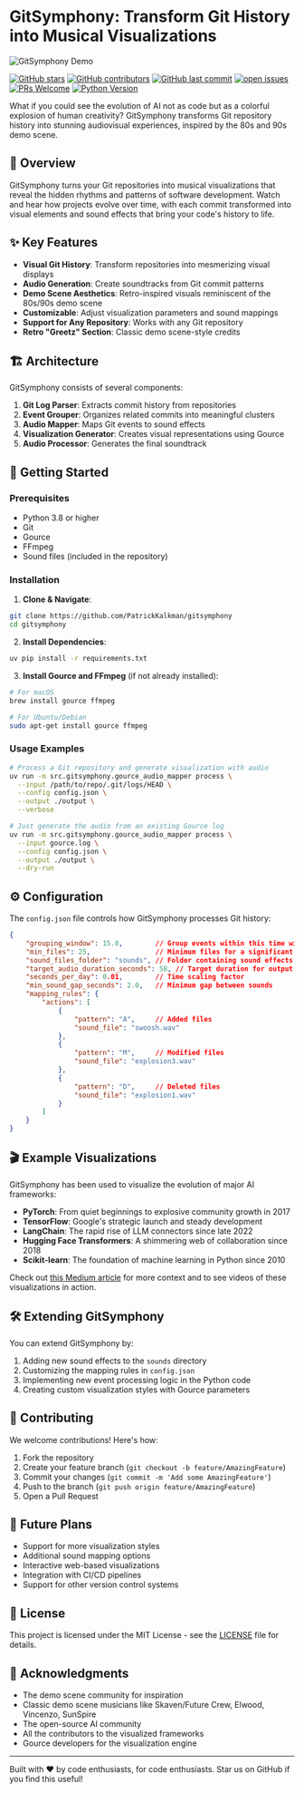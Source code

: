 # GitSymphony: Transform Git History into Musical Visualizations

![GitSymphony Demo](https://img.shields.io/badge/Demo-Scene%20Inspired-blueviolet)

[![GitHub stars](https://img.shields.io/github/stars/PatrickKalkman/gitsymphony)](https://github.com/PatrickKalkman/gitsymphony/stargazers)
[![GitHub contributors](https://img.shields.io/github/contributors/PatrickKalkman/gitsymphony)](https://github.com/PatrickKalkman/gitsymphony/graphs/contributors)
[![GitHub last commit](https://img.shields.io/github/last-commit/PatrickKalkman/gitsymphony)](https://github.com/PatrickKalkman/gitsymphony)
[![open issues](https://img.shields.io/github/issues/PatrickKalkman/gitsymphony)](https://github.com/PatrickKalkman/gitsymphony/issues)
[![PRs Welcome](https://img.shields.io/badge/PRs-welcome-brightgreen.svg?style=flat-square)](https://makeapullrequest.com)
[![Python Version](https://img.shields.io/badge/python-3.8%2B-blue)](https://www.python.org/downloads/)

What if you could see the evolution of AI not as code but as a colorful explosion of human creativity? GitSymphony transforms Git repository history into stunning audiovisual experiences, inspired by the 80s and 90s demo scene.

## 🎵 Overview

GitSymphony turns your Git repositories into musical visualizations that reveal the hidden rhythms and patterns of software development. Watch and hear how projects evolve over time, with each commit transformed into visual elements and sound effects that bring your code's history to life.

## ✨ Key Features

- **Visual Git History**: Transform repositories into mesmerizing visual displays
- **Audio Generation**: Create soundtracks from Git commit patterns
- **Demo Scene Aesthetics**: Retro-inspired visuals reminiscent of the 80s/90s demo scene
- **Customizable**: Adjust visualization parameters and sound mappings
- **Support for Any Repository**: Works with any Git repository
- **Retro "Greetz" Section**: Classic demo scene-style credits

## 🏗️ Architecture

GitSymphony consists of several components:

1. **Git Log Parser**: Extracts commit history from repositories
2. **Event Grouper**: Organizes related commits into meaningful clusters
3. **Audio Mapper**: Maps Git events to sound effects
4. **Visualization Generator**: Creates visual representations using Gource
5. **Audio Processor**: Generates the final soundtrack

## 🚀 Getting Started

### Prerequisites

- Python 3.8 or higher
- Git
- Gource
- FFmpeg
- Sound files (included in the repository)

### Installation

1. **Clone & Navigate**:
```bash
git clone https://github.com/PatrickKalkman/gitsymphony
cd gitsymphony
```

2. **Install Dependencies**:
```bash
uv pip install -r requirements.txt
```

3. **Install Gource and FFmpeg** (if not already installed):
```bash
# For macOS
brew install gource ffmpeg

# For Ubuntu/Debian
sudo apt-get install gource ffmpeg
```

### Usage Examples

```bash
# Process a Git repository and generate visualization with audio
uv run -m src.gitsymphony.gource_audio_mapper process \
  --input /path/to/repo/.git/logs/HEAD \
  --config config.json \
  --output ./output \
  --verbose

# Just generate the audio from an existing Gource log
uv run -m src.gitsymphony.gource_audio_mapper process \
  --input gource.log \
  --config config.json \
  --output ./output \
  --dry-run
```

## ⚙️ Configuration

The `config.json` file controls how GitSymphony processes Git history:

```json
{
    "grouping_window": 15.0,        // Group events within this time window (seconds)
    "min_files": 25,                // Minimum files for a significant event
    "sound_files_folder": "sounds", // Folder containing sound effects
    "target_audio_duration_seconds": 58, // Target duration for output audio
    "seconds_per_day": 0.01,        // Time scaling factor
    "min_sound_gap_seconds": 2.0,   // Minimum gap between sounds
    "mapping_rules": {
        "actions": [
            {
                "pattern": "A",     // Added files
                "sound_file": "swoosh.wav"
            },
            {
                "pattern": "M",     // Modified files
                "sound_file": "explosion3.wav"
            },
            {
                "pattern": "D",     // Deleted files
                "sound_file": "explosion1.wav"
            }
        ]
    }
}
```

## 🎬 Example Visualizations

GitSymphony has been used to visualize the evolution of major AI frameworks:

- **PyTorch**: From quiet beginnings to explosive community growth in 2017
- **TensorFlow**: Google's strategic launch and steady development
- **LangChain**: The rapid rise of LLM connectors since late 2022
- **Hugging Face Transformers**: A shimmering web of collaboration since 2018
- **Scikit-learn**: The foundation of machine learning in Python since 2010

Check out [this Medium article](https://medium.com/generative-ai/watch-5-ai-frameworks-evolve-a-stunning-visual-history-7e7268766a82) for more context and to see videos of these visualizations in action.

## 🛠️ Extending GitSymphony

You can extend GitSymphony by:

1. Adding new sound effects to the `sounds` directory
2. Customizing the mapping rules in `config.json`
3. Implementing new event processing logic in the Python code
4. Creating custom visualization styles with Gource parameters

## 🤝 Contributing

We welcome contributions! Here's how:

1. Fork the repository
2. Create your feature branch (`git checkout -b feature/AmazingFeature`)
3. Commit your changes (`git commit -m 'Add some AmazingFeature'`)
4. Push to the branch (`git push origin feature/AmazingFeature`)
5. Open a Pull Request

## 🔮 Future Plans

- Support for more visualization styles
- Additional sound mapping options
- Interactive web-based visualizations
- Integration with CI/CD pipelines
- Support for other version control systems

## 📄 License

This project is licensed under the MIT License - see the [LICENSE](LICENSE) file for details.

## 🙏 Acknowledgments

- The demo scene community for inspiration
- Classic demo scene musicians like Skaven/Future Crew, Elwood, Vincenzo, SunSpire
- The open-source AI community
- All the contributors to the visualized frameworks
- Gource developers for the visualization engine

---

Built with ❤️ by code enthusiasts, for code enthusiasts. Star us on GitHub if you find this useful!
